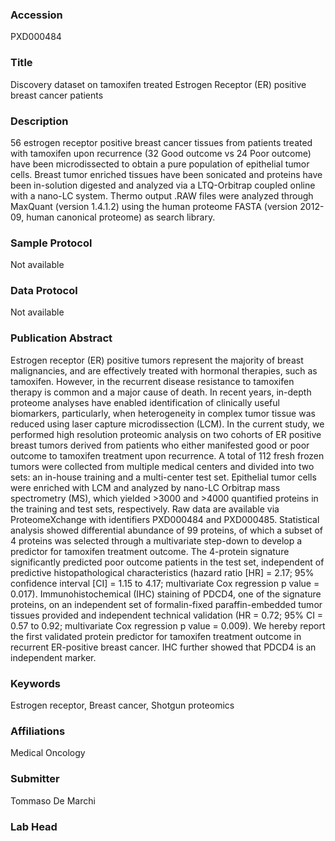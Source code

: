 ### Accession
PXD000484

### Title
Discovery dataset on tamoxifen treated Estrogen Receptor (ER) positive breast cancer patients

### Description
56 estrogen receptor positive breast cancer tissues from patients treated with tamoxifen upon recurrence (32 Good outcome vs 24 Poor outcome) have been microdissected to obtain a pure population of epithelial tumor cells. Breast tumor enriched tissues have been sonicated and proteins have been in-solution digested and analyzed via a LTQ-Orbitrap coupled online with a nano-LC system. Thermo output .RAW files were analyzed through MaxQuant (version 1.4.1.2) using the human proteome FASTA (version 2012-09, human canonical proteome) as search library.

### Sample Protocol
Not available

### Data Protocol
Not available

### Publication Abstract
Estrogen receptor (ER) positive tumors represent the majority of breast malignancies, and are effectively treated with hormonal therapies, such as tamoxifen. However, in the recurrent disease resistance to tamoxifen therapy is common and a major cause of death. In recent years, in-depth proteome analyses have enabled identification of clinically useful biomarkers, particularly, when heterogeneity in complex tumor tissue was reduced using laser capture microdissection (LCM). In the current study, we performed high resolution proteomic analysis on two cohorts of ER positive breast tumors derived from patients who either manifested good or poor outcome to tamoxifen treatment upon recurrence. A total of 112 fresh frozen tumors were collected from multiple medical centers and divided into two sets: an in-house training and a multi-center test set. Epithelial tumor cells were enriched with LCM and analyzed by nano-LC Orbitrap mass spectrometry (MS), which yielded &gt;3000 and &gt;4000 quantified proteins in the training and test sets, respectively. Raw data are available via ProteomeXchange with identifiers PXD000484 and PXD000485. Statistical analysis showed differential abundance of 99 proteins, of which a subset of 4 proteins was selected through a multivariate step-down to develop a predictor for tamoxifen treatment outcome. The 4-protein signature significantly predicted poor outcome patients in the test set, independent of predictive histopathological characteristics (hazard ratio [HR] = 2.17; 95% confidence interval [CI] = 1.15 to 4.17; multivariate Cox regression p value = 0.017). Immunohistochemical (IHC) staining of PDCD4, one of the signature proteins, on an independent set of formalin-fixed paraffin-embedded tumor tissues provided and independent technical validation (HR = 0.72; 95% CI = 0.57 to 0.92; multivariate Cox regression p value = 0.009). We hereby report the first validated protein predictor for tamoxifen treatment outcome in recurrent ER-positive breast cancer. IHC further showed that PDCD4 is an independent marker.

### Keywords
Estrogen receptor, Breast cancer, Shotgun proteomics

### Affiliations
Medical Oncology

### Submitter
Tommaso De Marchi

### Lab Head


